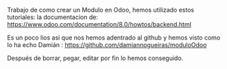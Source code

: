 Trabajo de como crear un Modulo en Odoo, hemos utilizado estos tutoriales:
la documentacion de:
https://www.odoo.com/documentation/8.0/howtos/backend.html

Es un poco lios asi que nos hemos adentrado al github y hemos visto como lo ha
echo Damián : https://github.com/damiannogueiras/moduloOdoo

Después de borrar, pegar, editar por fin lo hemos conseguido.
